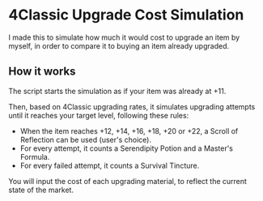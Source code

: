 # 4Classic Upgrade Cost Simulation

I made this to simulate how much it would cost to upgrade an item by myself, in
order to compare it to buying an item already upgraded.

## How it works

The script starts the simulation as if your item was already at +11.

Then, based on 4Classic upgrading rates, it simulates upgrading attempts until
it reaches your target level, following these rules:

- When the item reaches +12, +14, +16, +18, +20 or +22, a Scroll of Reflection
can be used (user's choice).
- For every attempt, it counts a Serendipity Potion and a Master's Formula.
- For every failed attempt, it counts a Survival Tincture.

You will input the cost of each upgrading material, to reflect the current state
of the market.
